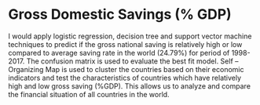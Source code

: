 # Gross Domestic Savings (% GDP)

I would apply logistic regression, decision tree and support vector machine techniques to predict if the gross national saving is relatively high or low compared to average saving rate in the world (24.79%) for period of 1998-2017. The confusion matrix is used to evaluate the best fit model. Self – Organizing Map is used to cluster the countries based on their economic indicators and test the characteristics of countries which have relatively high and low gross saving (%GDP). This allows us to analyze and compare the financial situation of all countries in the world.

